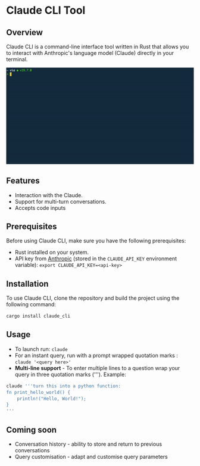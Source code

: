 # Claude CLI Tool

## Overview
Claude CLI is a command-line interface tool written in Rust that allows you to interact with Anthropic's language model (Claude) directly in your terminal.

![example](./example.gif)

## Features
- Interaction with the Claude.
- Support for multi-turn conversations.
- Accepts code inputs

## Prerequisites
Before using Claude CLI, make sure you have the following prerequisites:

- Rust installed on your system.
- API key from [Anthropic](https://anthropic.com/) (stored in the `CLAUDE_API_KEY` environment variable): `export CLAUDE_API_KEY=<api-key>`

## Installation
To use Claude CLI, clone the repository and build the project using the following command:

```bash
cargo install claude_cli
```

## Usage
- To launch run: `claude` 
- For an instant query, run with a prompt wrapped quotation marks : `claude '<query here>'`
- **Multi-line support** - To enter multiple lines to a question wrap your query in three quotation marks ('''). Example:
```bash
claude '''turn this into a python function: 
fn print_hello_world() {
    println!("Hello, World!");
}
'''
```

## Coming soon
* Conversation history - ability to store and return to previous conversations
* Query customisation - adapt and customise query parameters